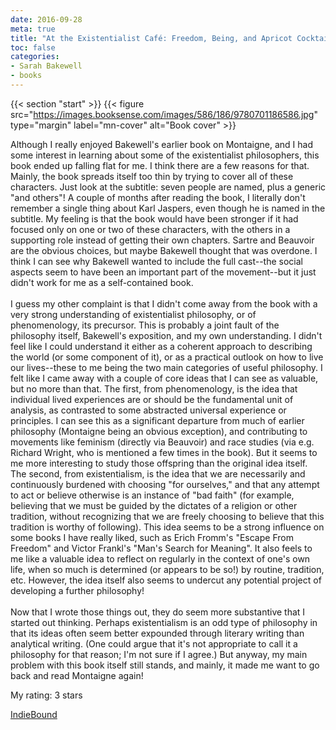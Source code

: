 ```yaml
---
date: 2016-09-28
meta: true
title: "At the Existentialist Café: Freedom, Being, and Apricot Cocktails"
toc: false
categories:
- Sarah Bakewell
- books
---
```


{{< section "start" >}}
{{< figure src="https://images.booksense.com/images/586/186/9780701186586.jpg" type="margin" label="mn-cover" alt="Book cover" >}}

Although I really enjoyed Bakewell's earlier book on Montaigne, and I had some interest in learning about some of the existentialist philosophers, this book ended up falling flat for me. I think there are a few reasons for that. Mainly, the book spreads itself too thin by trying to cover all of these characters. Just look at the subtitle: seven people are named, plus a generic "and others"! A couple of months after reading the book, I literally don't remember a single thing about Karl Jaspers, even though he is named in the subtitle. My feeling is that the book would have been stronger if it had focused only on one or two of these characters, with the others in a supporting role instead of getting their own chapters. Sartre and Beauvoir are the obvious choices, but maybe Bakewell thought that was overdone. I think I can see why Bakewell wanted to include the full cast--the social aspects seem to have been an important part of the movement--but it just didn't work for me as a self-contained book.<br /><br />I guess my other complaint is that I didn't come away from the book with a very strong understanding of existentialist philosophy, or of phenomenology, its precursor. This is probably a joint fault of the philosophy itself, Bakewell's exposition, and my own understanding. I didn't feel like I could understand it either as a coherent approach to describing the world (or some component of it), or as a practical outlook on how to live our lives--these to me being the two main categories of useful philosophy. I felt like I came away with a couple of core ideas that I can see as valuable, but no more than that. The first, from phenomenology, is the idea that individual lived experiences are or should be the fundamental unit of analysis, as contrasted to some abstracted universal experience or principles. I can see this as a significant departure from much of earlier philosophy (Montaigne being an obvious exception), and contributing to movements like feminism (directly via Beauvoir) and race studies (via e.g. Richard Wright, who is mentioned a few times in the book). But it seems to me more interesting to study those offspring than the original idea itself. The second, from existentialism, is the idea that we are necessarily and continuously burdened with choosing "for ourselves," and that any attempt to act or believe otherwise is an instance of "bad faith" (for example, believing that we must be guided by the dictates of a religion or other tradition, without recognizing that we are freely choosing to believe that this tradition is worthy of following). This idea seems to be a strong influence on some books I have really liked, such as Erich Fromm's "Escape From Freedom" and Victor Frankl's "Man's Search for Meaning". It also feels to me like a valuable idea to reflect on regularly in the context of one's own life, when so much is determined (or appears to be so!) by routine, tradition, etc. However, the idea itself also seems to undercut any potential project of developing a further philosophy! <br /><br />Now that I wrote those things out, they do seem more substantive that I started out thinking. Perhaps existentialism is an odd type of philosophy in that its ideas often seem better expounded through literary writing than analytical writing. (One could argue that it's not appropriate to call it a philosophy for that reason; I'm not sure if I agree.) But anyway, my main problem with this book itself still stands, and mainly, it made me want to go back and read Montaigne again! 

My rating: 3 stars  

[IndieBound](https://www.indiebound.org/book/9780701186586)
